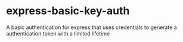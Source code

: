 # express-basic-key-auth
A basic authentication for express that uses credentials to generate a authentication token with a limited lifetime
